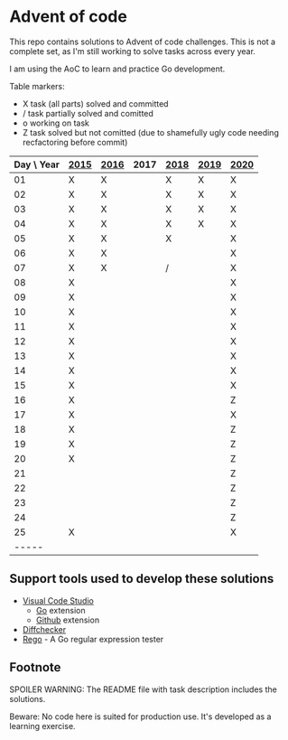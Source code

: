 # Advent of code

This repo contains solutions to Advent of code challenges. This is not a complete set, as I'm still working to solve tasks across every year.

I am using the AoC to learn and practice Go development.

Table markers:

* X task (all parts) solved and committed
* / task partially solved and comitted
* o working on task
* Z task solved but not comitted (due to shamefully ugly code needing recfactoring before commit)

| Day \ Year | [2015](https://github.com/mahler/adventofcode/tree/main/2015) | [2016](https://github.com/mahler/adventofcode/tree/main/2016) | 2017 | [2018](https://github.com/mahler/adventofcode/tree/main/2018) | [2019](https://github.com/mahler/adventofcode/tree/main/2019) | [2020](https://github.com/mahler/adventofcode/tree/main/2020) |
| ---------- | ------------------------------------------------------------- | ------------------------------------------------------------- | ---- | ------------------------------------------------------------- | ------------------------------------------------------------- | ------------------------------------------------------------- |
| 01         | X                                                             | X                                                             |      | X                                                             | X                                                             | X                                                             |
| 02         | X                                                             | X                                                             |      | X                                                             | X                                                             | X                                                             |
| 03         | X                                                             | X                                                             |      | X                                                             | X                                                             | X                                                             |
| 04         | X                                                             | X                                                             |      | X                                                             | X                                                             | X                                                             |
| 05         | X                                                             | X                                                             |      | X                                                             |                                                               | X                                                             |
| 06         | X                                                             | X                                                             |      |                                                               |                                                               | X                                                             |
| 07         | X                                                             | X                                                             |      | /                                                             |                                                               | X                                                             |
| 08         | X                                                             |                                                               |      |                                                               |                                                               | X                                                             |
| 09         | X                                                             |                                                               |      |                                                               |                                                               | X                                                             |
| 10         | X                                                             |                                                               |      |                                                               |                                                               | X                                                             |
| 11         | X                                                             |                                                               |      |                                                               |                                                               | X                                                             |
| 12         | X                                                             |                                                               |      |                                                               |                                                               | X                                                             |
| 13         | X                                                             |                                                               |      |                                                               |                                                               | X                                                             |
| 14         | X                                                             |                                                               |      |                                                               |                                                               | X                                                             |
| 15         | X                                                             |                                                               |      |                                                               |                                                               | X                                                             |
| 16         | X                                                             |                                                               |      |                                                               |                                                               | Z                                                             |
| 17         | X                                                             |                                                               |      |                                                               |                                                               | X                                                             |
| 18         | X                                                             |                                                               |      |                                                               |                                                               | Z                                                             |
| 19         | X                                                             |                                                               |      |                                                               |                                                               | Z                                                             |
| 20         | X                                                             |                                                               |      |                                                               |                                                               | Z                                                             |
| 21         |                                                               |                                                               |      |                                                               |                                                               | Z                                                             |
| 22         |                                                               |                                                               |      |                                                               |                                                               | Z                                                             |
| 23         |                                                               |                                                               |      |                                                               |                                                               | Z                                                             |
| 24         |                                                               |                                                               |      |                                                               |                                                               | Z                                                             |
| 25         | X                                                             |                                                               |      |                                                               |                                                               | X                                                             |
| -----      |                                                               |                                                               |      |                                                               |                                                               |                                                               |

## Support tools used to develop these solutions

* [Visual Code Studio](https://code.visualstudio.com/)
  * [Go](https://marketplace.visualstudio.com/items?itemName=golang.Go) extension
  * [Github](https://marketplace.visualstudio.com/items?itemName=KnisterPeter.vscode-github) extension
* [Diffchecker](https://www.diffchecker.com/)
* [Rego](https://regoio.herokuapp.com/) - A Go regular expression tester

## Footnote

SPOILER WARNING: The README file with task description includes the solutions.

Beware: No code here is suited for production use. It's developed as a learning exercise.